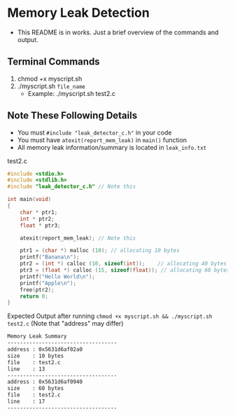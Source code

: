 # Memory Leak Detection
- This README is in works. Just a brief overview of the commands and output.

## Terminal Commands
1. chmod +x myscript.sh
2. ./myscript.sh `file_name`
   - Example: ./myscript.sh test2.c

## Note These Following Details
- You must `#include "leak_detector_c.h"` in your code
- You must have `atexit(report_mem_leak)` in `main()` function
- All memory leak information/summary is located in `leak_info.txt`

test2.c
```c
#include <stdio.h>
#include <stdlib.h>
#include "leak_detector_c.h" // Note this

int main(void)
{
    char * ptr1; 
    int * ptr2; 
    float * ptr3;

    atexit(report_mem_leak); // Note this

    ptr1 = (char *) malloc (10); // allocating 10 bytes        
    printf("Banana\n");
    ptr2 = (int *) calloc (10, sizeof(int)); 	// allocating 40 bytes 
    ptr3 = (float *) calloc (15, sizeof(float)); // allocating 60 bytes
    printf("Hello World\n");
    printf("Apple\n");
    free(ptr2);
    return 0;
}
```

Expected Output after running `chmod +x myscript.sh && ./myscript.sh test2.c` (Note that "address" may differ)
```txt
Memory Leak Summary
-----------------------------------
address : 0x5631d6af02a0
size    : 10 bytes
file    : test2.c
line    : 13
-----------------------------------
address : 0x5631d6af0940
size    : 60 bytes
file    : test2.c
line    : 17
-----------------------------------
```

